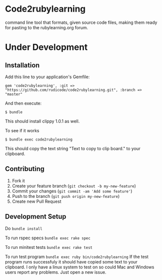 # Code2rubylearning
command line tool that formats, given source code files, making them ready for pasting to the rubylearning.org forum. 

# Under Development
## Installation

Add this line to your application's Gemfile:

    gem 'code2rubylearning', :git => "https://github.com/rudicode/code2rubylearning.git", :branch => "master"

And then execute:

    $ bundle
This should install clippy 1.0.1 as well.

To see if it works

    $ bundle exec code2rubylearning

This should copy the text string "Text to copy to clip board." to your clipboard.
    
## Contributing

1. Fork it
2. Create your feature branch (`git checkout -b my-new-feature`)
3. Commit your changes (`git commit -am 'Add some feature'`)
4. Push to the branch (`git push origin my-new-feature`)
5. Create new Pull Request

## Development Setup

Do `bundle install`

To run rspec specs
`bundle exec rake spec`

To run minitest tests
`bundle exec rake test`

To run test program
`bundle exec ruby bin/code2rubylearning`
If the test program runs successfuly it should have copied some text to your clipboard.
I only have a linux system to test on so could Mac and Windows users report any problems.
Just open a new issue.
